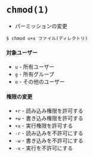 # `chmod(1)`
- パーミッションの変更
```
$ chmod u+x ファイル(ディレクトリ)
```

#### 対象ユーザー
- `u` - 所有ユーザー
- `g` - 所有グループ
- `o` - その他のユーザー

#### 権限の変更
- `+r` - 読み込み権限を許可する
- `+w` - 書き込み権限を許可する
- `+x` - 実行権限を許可する
- `-r` - 読み込みを不許可にする
- `-w` - 書き込みを不許可にする
- `-x` - 実行を不許可にする
